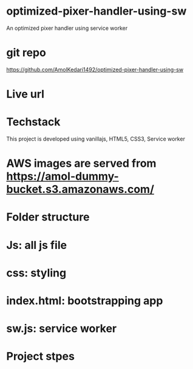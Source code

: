 # optimized-pixer-handler-using-sw
An optimized pixer handler using service worker

# git repo
https://github.com/AmolKedari1492/optimized-pixer-handler-using-sw

# Live url


# Techstack
This project is developed using vanillajs, HTML5, CSS3, Service worker

# AWS images are served from https://amol-dummy-bucket.s3.amazonaws.com/

# Folder structure
# Js: all js file
# css: styling
# index.html: bootstrapping app
# sw.js: service worker

# Project stpes
